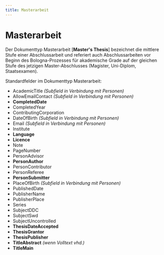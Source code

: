 ```yaml
---
title: Masterarbeit
---
```


# Masterarbeit

Der Dokumenttyp Masterarbeit [**Master's Thesis**] bezeichnet die mittlere Stufe einer
Abschlussarbeit und referiert auch Abschlussarbeiten vor Beginn des Bologna-Prozesses für
akademische Grade auf der gleichen Stufe des jetzigen Master-Abschlusses (Magister, Uni-Diplom,
Staatsexamen).

Standardfelder im Dokumenttyp Masterarbeit:

* AcademicTitle *(Subfield in Verbindung mit Personen)*
* AllowEmailContact *(Subfield in Verbindung mit Personen)*
* **CompletedDate**
* CompletedYear
* ContributingCorporation
* DateOfBirth *(Subfield in Verbindung mit Personen)*
* Email *(Subfield in Verbindung mit Personen)*
* Institute
* **Language**
* **Licence**
* Note
* PageNumber
* PersonAdvisor
* **PersonAuthor**
* PersonContributor
* PersonReferee
* **PersonSubmitter**
* PlaceOfBirth *(Subfield in Verbindung mit Personen)*
* PublishedDate
* PublisherName
* PublisherPlace
* Series
* SubjectDDC
* SubjectSwd
* SubjectUncontrolled
* **ThesisDateAccepted**
* **ThesisGrantor**
* **ThesisPublisher**
* **TitleAbstract** *(wenn Volltext vhd.)*
* **TitleMain**
